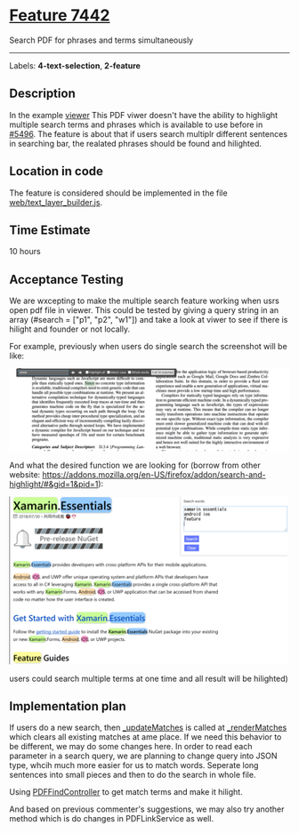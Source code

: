 # [Feature 7442](https://github.com/mozilla/pdf.js/issues/7442)

Search PDF for phrases and terms simultaneously

----------------------------------------------------

Labels: **4-text-selection**, **2-feature**

## Description
In the example [viewer](https://mozilla.github.io/pdf.js/web/viewer.html)
This PDF viwer doesn't have the ability to highlight multiple search terms and phrases which is available to use before in [#5496](https://github.com/mozilla/pdf.js/pull/5496). The feature is about that if users search multiplr different sentences in searching bar, the realated phrases should be found and hilighted.


## Location in code
The feature is considered should be implemented in the file [web/text_layer_builder.js](https://github.com/mozilla/pdf.js/blob/master/web/text_layer_builder.js#L219-L359). 


## Time Estimate
10 hours

## Acceptance Testing
We are wxcepting to make the multiple search feature working when usrs open pdf file in viewer. This could be tested by giving a query string in an array (#search = ["p1", "p2", "w1"]) and take a look at viwer to see if there is hilight and founder or not locally. 

For example, previously when users do single search the screenshot will be like:

<img src="./img/7442_1.png" alt="Now" width="700"/>

And what the desired function we are looking for (borrow from other website: https://addons.mozilla.org/en-US/firefox/addon/search-and-highlight/#&gid=1&pid=1):

<img src="./img/7442_2.png" alt="Expected" width="500"/>


users could search multiple terms at one time and all result will be hilighted)


## Implementation plan

If users do a new search, then [_updateMatches](https://github.com/mozilla/pdf.js/blob/master/web/text_layer_builder.js#L219-L321) is called at [_renderMatches](https://github.com/mozilla/pdf.js/blob/master/web/text_layer_builder.js#L323-L358) which clears all existing matches at ame place. If we need this behavior to be different, we may do some changes here. In order to read each parameter in a search query, we are planning to change query into JSON type, whcih much more easier for us to match words. Seperate long sentences into small pieces and then to do the search in whole file. 

Using [PDFFindController](https://github.com/mozilla/pdf.js/blob/master/web/pdf_find_controller.js) to get match terms and make it hilight.

And based on previous commenter's suggestions, we may also try another method which is do changes in PDFLinkService as well. 
